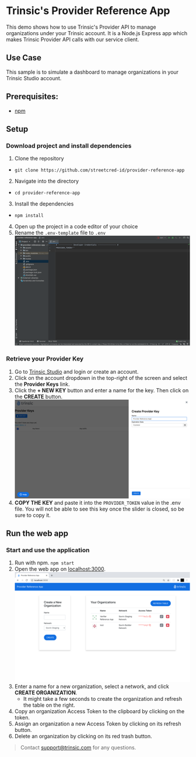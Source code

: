 # Trinsic's Provider Reference App
This demo shows how to use Trinsic's Provider API to manage organizations under your Trinsic account.
It is a Node.js Express app which makes Trinsic Provider API calls with our service client.

## Use Case
This sample is to simulate a dashboard to manage organizations in your Trinsic Studio account.

## Prerequisites:
- [npm](https://www.npmjs.com/get-npm)

## Setup 

### Download project and install dependencies 
1. Clone the repository
- `git clone https://github.com/streetcred-id/provider-reference-app`
2. Navigate into the directory
- `cd provider-reference-app`
3. Install the dependencies
- `npm install`
4. Open up the project in a code editor of your choice
5. Rename the `.env-template` file to `.env`
![empty .env](assets/emptyEnv.png)
 
### Retrieve your Provider Key
1. Go to <a href="https://studio.trinsic.id" target="_blank">Trinsic Studio</a> and login or create an account.
2. Click on the account dropdown in the top-right of the screen and select the **Provider Keys** link.
3. Click the **+ NEW KEY** button and enter a name for the key. Then click on the **CREATE** button.
![token screen](assets/token.png) 
4. **COPY THE KEY** and paste it into the `PROVIDER_TOKEN` value in the .env file. You will not be able to see this key once the slider is closed, so be sure to copy it.

## Run the web app
 
### Start and use the application
1. Run with npm.
`npm start`
2. Open the web app on <a href="http://localhost:3000" target="_blank">localhost:3000</a>.
![fill in passport](assets/webApp.png)
3. Enter a name for a new organization, select a network, and click **CREATE ORGANIZATION**.
    - It might take a few seconds to create the organization and refresh the table on the right.
4. Copy an organization Access Token to the clipboard by clicking on the token.
5. Assign an organization a new Access Token by clicking on its refresh button.
6. Delete an organization by clicking on its red trash button.

> Contact <support@trinsic.com> for any questions. 
